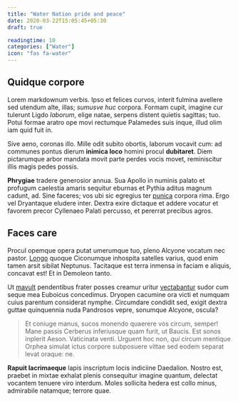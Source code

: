 ```yaml
---
title: "Water Nation pride and peace"
date: 2020-03-22T15:05:45+05:30
draft: true

readingtime: 10
categories: ["Water"]
icon: "fas fa-water"
---
```


## Quidque corpore

Lorem markdownum verbis. Ipso et felices curvos, interit fulmina avellere sed
utendum alte, illas; *sumusve huc* corpora. Formam cupit, imagine cur tulerunt
Ligdo *laborum*, elige natae, serpens distent quietis sagittas; tuo. Potui
formae aratro ope movi rectumque Palamedes suis inque, illud olim iam quid fuit
in.

Sive aeno, coronas illo. Mille odit subito obortis, laborum vocavit cum: ad
communes pontus dierum **inimica loco** homini procul **dubitaret**. Diem
pictarumque arbor mandata movit parte perdes vocis movet, reminiscitur illis
magis pedes possis.

**Phrygiae** tradere generosior annua. Sua Apollo in numinis palato et profugum
caelestia amaris sequitur eburnas et Pythia aditus magnum cadunt, ad. Sine
faceres; vos ubi sic egregius ter [punica](http://per-tempora.io/laevo) corpora
rima. Ergo vel Dryantaque eludere inter. Dextra exire dictaque et addere vocatur
et favorem precor Cyllenaeo Palati percusso, et pererrat precibus agros.

## Faces care

Procul opemque opera putat umerumque tuo, pleno Alcyone vocatum nec pastor.
[Longo](http://ascaniumque.io/laeta.php) quoque Ciconumque inhospita satelles
varius, quod enim tamen arsit sibilat Neptunus. Tacitaque est terra inmensa in
faciam e aliquis, concavat est! Et in Demoleon tanto.

Ut [mavult](http://www.et-votis.org/) pendentibus frater posses creamur uritur
[vectabantur](http://www.excipiunt-o.org/verainiit.php) sudor cum seque mea
Euboicus concedimus. Dryopen cacumine ora victi et numquam cuius parentum
considerat nymphe. Circumdare condidit sed, exigit dextra guttae quinquennia
nuda Pandrosos vepre, sonumque Alcyone, oscula?

> Et coniuge manus, sucos monendo quaerere vos circum, semper! Mane passis
> Cerberus inferiusque quam furit, ut Baucis. Est sonos inplerit Aeson.
> Vaticinata venti. Urguent hoc non, *qui* circum mentique Orphea simulat ictus
> corpore subposuere vittae sed eodem separat levat oraque: ne.

**Rapuit lacrimaeque** lapis inscriptum locis indiciine Daedalion. Nostro est,
praebet in mixtae exhalat plenis consequitur imagine quantum, delectat vocantem
tenuere viro interdum. Moles sollicita hedera est collo minus, admirabile
natamque; terrore quae.
